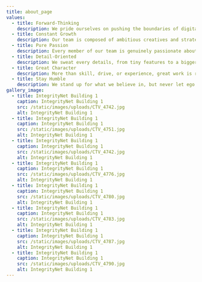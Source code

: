 ```yaml
---
title: about_page
values:
  - title: Forward-Thinking
    description: We pride ourselves on pushing the boundaries of digital design and development. We combine relevant trends and best practices to build platforms with longevity.
  - title: Constant Growth
    description: Our team is composed of ambitious creatives and strategists; each member is dedicated to perfecting their craft and taking brands to the next level.
  - title: Pure Passion
    description: Every member of our team is genuinely passionate about doing great work for brands we believe in—from global technology giants, to ambitious startups.
  - title: Detail-Oriented
    description: We sweat every details, from tiny features to a bigger changes, because we believe that the details make the design. A time-tested and true platform values quality over quantity.
  - title: Great Character
    description: More than skill, drive, or experience, great work is rooted in character; hiring the right people and investing in personal development is essential to our growth.
  - title: Stay Humble
    description: We stand up for what we believe in, but never let ego get in the way. The key to growth is to embrace feedback and from team members and clients.
gallery_image:
  - title: IntegrityNet Building 1
    caption: IntegrityNet Building 1
    src: /static/images/uploads/CTV_4742.jpg
    alt: IntegrityNet Building 1
  - title: IntegrityNet Building 1
    caption: IntegrityNet Building 1
    src: /static/images/uploads/CTV_4751.jpg
    alt: IntegrityNet Building 1
  - title: IntegrityNet Building 1
    caption: IntegrityNet Building 1
    src: /static/images/uploads/CTV_4742.jpg
    alt: IntegrityNet Building 1
  - title: IntegrityNet Building 1
    caption: IntegrityNet Building 1
    src: /static/images/uploads/CTV_4776.jpg
    alt: IntegrityNet Building 1
  - title: IntegrityNet Building 1
    caption: IntegrityNet Building 1
    src: /static/images/uploads/CTV_4780.jpg
    alt: IntegrityNet Building 1
  - title: IntegrityNet Building 1
    caption: IntegrityNet Building 1
    src: /static/images/uploads/CTV_4783.jpg
    alt: IntegrityNet Building 1
  - title: IntegrityNet Building 1
    caption: IntegrityNet Building 1
    src: /static/images/uploads/CTV_4787.jpg
    alt: IntegrityNet Building 1
  - title: IntegrityNet Building 1
    caption: IntegrityNet Building 1
    src: /static/images/uploads/CTV_4790.jpg
    alt: IntegrityNet Building 1
---
```


